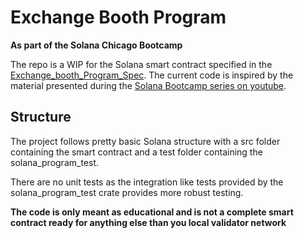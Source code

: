 # Exchange Booth Program

**As part of the Solana Chicago Bootcamp**

The repo is a WIP for the Solana smart contract specified in the [Exchange_booth_Program_Spec](https://github.com/jarry-xiao/solana-bootcamp-lectures/blob/master/project_specs/Exchange_Booth_Program_Spec.pdf). The current code is inspired by the material presented during the [Solana Bootcamp series on youtube](https://www.youtube.com/watch?v=O0uhZEfVPt8&list=PLilwLeBwGuK7Z2dXft_pmLZ675fuPgkA0).

## Structure

The project follows pretty basic Solana structure with a src folder containing the smart contract and a test folder containing the solana_program_test.

There are no unit tests as the integration like tests provided by the solana_program_test crate provides more robust testing.

**The code is only meant as educational and is not a complete smart contract ready for anything else than you local validator network**
